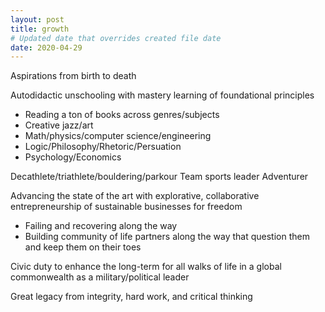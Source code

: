 ```yaml
---
layout: post
title: growth
# Updated date that overrides created file date
date: 2020-04-29
---
```


Aspirations from birth to death

Autodidactic unschooling 
with mastery learning 
of foundational principles
- Reading a ton of books across genres/subjects
- Creative jazz/art
- Math/physics/computer science/engineering
- Logic/Philosophy/Rhetoric/Persuation
- Psychology/Economics

Decathlete/triathlete/bouldering/parkour
Team sports leader
Adventurer

Advancing the state of the art 
with explorative,
collaborative entrepreneurship 
of sustainable businesses for freedom
- Failing and recovering along the way
- Building community of life partners along the way that question them and keep them on their toes

Civic duty 
to enhance the long-term
for all walks of life 
in a global commonwealth 
as a military/political leader

Great legacy from 
integrity, 
hard work, 
and 
critical thinking
